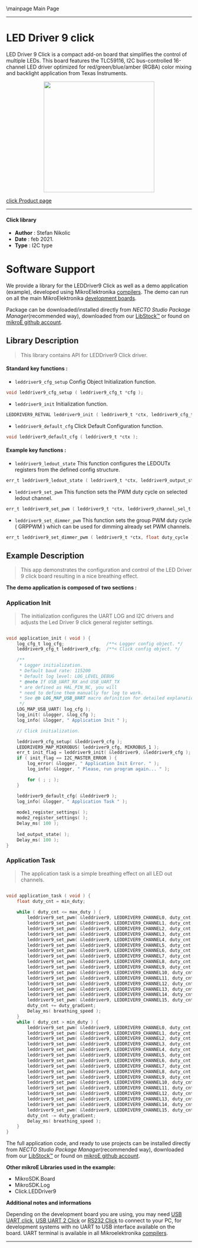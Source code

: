 \mainpage Main Page

---
# LED Driver 9 click

LED Driver 9 Click is a compact add-on board that simplifies the control of multiple LEDs. This board features the TLC59116, I2C bus-controlled 16-channel LED driver optimized for red/green/blue/amber (RGBA) color mixing and backlight application from Texas Instruments.

<p align="center">
  <img src="https://download.mikroe.com/images/click_for_ide/led_driver_9_click.png" height=300px>
</p>

[click Product page](https://www.mikroe.com/led-driver-9-click)

---


#### Click library

- **Author**        : Stefan Nikolic
- **Date**          : feb 2021.
- **Type**          : I2C type


# Software Support

We provide a library for the LEDDriver9 Click
as well as a demo application (example), developed using MikroElektronika
[compilers](https://www.mikroe.com/necto-studio).
The demo can run on all the main MikroElektronika [development boards](https://www.mikroe.com/development-boards).

Package can be downloaded/installed directly from *NECTO Studio Package Manager*(recommended way), downloaded from our [LibStock&trade;](https://libstock.mikroe.com) or found on [mikroE github account](https://github.com/MikroElektronika/mikrosdk_click_v2/tree/master/clicks).

## Library Description

> This library contains API for LEDDriver9 Click driver.

#### Standard key functions :

- `leddriver9_cfg_setup` Config Object Initialization function.
```c
void leddriver9_cfg_setup ( leddriver9_cfg_t *cfg );
```

- `leddriver9_init` Initialization function.
```c
LEDDRIVER9_RETVAL leddriver9_init ( leddriver9_t *ctx, leddriver9_cfg_t *cfg );
```

- `leddriver9_default_cfg` Click Default Configuration function.
```c
void leddriver9_default_cfg ( leddriver9_t *ctx );
```

#### Example key functions :

- `leddriver9_ledout_state` This function configures the LEDOUTx registers from the defined config structure.
```c
err_t leddriver9_ledout_state ( leddriver9_t *ctx, leddriver9_output_state_t *output_state );
```

- `leddriver9_set_pwm` This function sets the PWM duty cycle on selected ledout channel.
```c
err_t leddriver9_set_pwm ( leddriver9_t *ctx, leddriver9_channel_sel_t ch_out, float duty_cycle );
```

- `leddriver9_set_dimmer_pwm` This function sets the group PWM duty cycle ( GRPPWM ) which can be used for dimming already set PWM channels.
```c
err_t leddriver9_set_dimmer_pwm ( leddriver9_t *ctx, float duty_cycle );
```

## Example Description

> This app demonstrates the configuration and control of the LED Driver 9 click board resulting in a nice breathing effect.

**The demo application is composed of two sections :**

### Application Init

> The initialization configures the UART LOG and I2C drivers and adjusts the Led Driver 9 click general register settings.

```c

void application_init ( void ) {
    log_cfg_t log_cfg;                /**< Logger config object. */
    leddriver9_cfg_t leddriver9_cfg;  /**< Click config object. */

    /** 
     * Logger initialization.
     * Default baud rate: 115200
     * Default log level: LOG_LEVEL_DEBUG
     * @note If USB_UART_RX and USB_UART_TX 
     * are defined as HAL_PIN_NC, you will 
     * need to define them manually for log to work. 
     * See @b LOG_MAP_USB_UART macro definition for detailed explanation.
     */
    LOG_MAP_USB_UART( log_cfg );
    log_init( &logger, &log_cfg );
    log_info( &logger, " Application Init " );

    // Click initialization.

    leddriver9_cfg_setup( &leddriver9_cfg );
    LEDDRIVER9_MAP_MIKROBUS( leddriver9_cfg, MIKROBUS_1 );
    err_t init_flag = leddriver9_init( &leddriver9, &leddriver9_cfg );
    if ( init_flag == I2C_MASTER_ERROR ) {
        log_error( &logger, " Application Init Error. " );
        log_info( &logger, " Please, run program again... " );

        for ( ; ; );
    }

    leddriver9_default_cfg( &leddriver9 );
    log_info( &logger, " Application Task " );
    
    mode1_register_settings( );
    mode2_register_settings( );
    Delay_ms( 100 );
    
    led_output_state( );
    Delay_ms( 100 );
}

```

### Application Task

> The application task is a simple breathing effect on all LED out channels.

```c

void application_task ( void ) {
    float duty_cnt = min_duty;
    
    while ( duty_cnt <= max_duty ) {
        leddriver9_set_pwm( &leddriver9, LEDDRIVER9_CHANNEL0, duty_cnt );
        leddriver9_set_pwm( &leddriver9, LEDDRIVER9_CHANNEL1, duty_cnt );
        leddriver9_set_pwm( &leddriver9, LEDDRIVER9_CHANNEL2, duty_cnt );
        leddriver9_set_pwm( &leddriver9, LEDDRIVER9_CHANNEL3, duty_cnt );
        leddriver9_set_pwm( &leddriver9, LEDDRIVER9_CHANNEL4, duty_cnt );
        leddriver9_set_pwm( &leddriver9, LEDDRIVER9_CHANNEL5, duty_cnt );
        leddriver9_set_pwm( &leddriver9, LEDDRIVER9_CHANNEL6, duty_cnt );
        leddriver9_set_pwm( &leddriver9, LEDDRIVER9_CHANNEL7, duty_cnt );
        leddriver9_set_pwm( &leddriver9, LEDDRIVER9_CHANNEL8, duty_cnt );
        leddriver9_set_pwm( &leddriver9, LEDDRIVER9_CHANNEL9, duty_cnt );
        leddriver9_set_pwm( &leddriver9, LEDDRIVER9_CHANNEL10, duty_cnt );
        leddriver9_set_pwm( &leddriver9, LEDDRIVER9_CHANNEL11, duty_cnt );
        leddriver9_set_pwm( &leddriver9, LEDDRIVER9_CHANNEL12, duty_cnt );
        leddriver9_set_pwm( &leddriver9, LEDDRIVER9_CHANNEL13, duty_cnt );
        leddriver9_set_pwm( &leddriver9, LEDDRIVER9_CHANNEL14, duty_cnt );
        leddriver9_set_pwm( &leddriver9, LEDDRIVER9_CHANNEL15, duty_cnt );
        duty_cnt += duty_gradient;
        Delay_ms( breathing_speed );
    }
    while ( duty_cnt > min_duty ) {
        leddriver9_set_pwm( &leddriver9, LEDDRIVER9_CHANNEL0, duty_cnt );
        leddriver9_set_pwm( &leddriver9, LEDDRIVER9_CHANNEL1, duty_cnt );
        leddriver9_set_pwm( &leddriver9, LEDDRIVER9_CHANNEL2, duty_cnt );
        leddriver9_set_pwm( &leddriver9, LEDDRIVER9_CHANNEL3, duty_cnt );
        leddriver9_set_pwm( &leddriver9, LEDDRIVER9_CHANNEL4, duty_cnt );
        leddriver9_set_pwm( &leddriver9, LEDDRIVER9_CHANNEL5, duty_cnt );
        leddriver9_set_pwm( &leddriver9, LEDDRIVER9_CHANNEL6, duty_cnt );
        leddriver9_set_pwm( &leddriver9, LEDDRIVER9_CHANNEL7, duty_cnt );
        leddriver9_set_pwm( &leddriver9, LEDDRIVER9_CHANNEL8, duty_cnt );
        leddriver9_set_pwm( &leddriver9, LEDDRIVER9_CHANNEL9, duty_cnt );
        leddriver9_set_pwm( &leddriver9, LEDDRIVER9_CHANNEL10, duty_cnt );
        leddriver9_set_pwm( &leddriver9, LEDDRIVER9_CHANNEL11, duty_cnt );
        leddriver9_set_pwm( &leddriver9, LEDDRIVER9_CHANNEL12, duty_cnt );
        leddriver9_set_pwm( &leddriver9, LEDDRIVER9_CHANNEL13, duty_cnt );
        leddriver9_set_pwm( &leddriver9, LEDDRIVER9_CHANNEL14, duty_cnt );
        leddriver9_set_pwm( &leddriver9, LEDDRIVER9_CHANNEL15, duty_cnt );
        duty_cnt -= duty_gradient;
        Delay_ms( breathing_speed );
    }
}

```

The full application code, and ready to use projects can be installed directly from *NECTO Studio Package Manager*(recommended way), downloaded from our [LibStock&trade;](https://libstock.mikroe.com) or found on [mikroE github account](https://github.com/MikroElektronika/mikrosdk_click_v2/tree/master/clicks).

**Other mikroE Libraries used in the example:**

- MikroSDK.Board
- MikroSDK.Log
- Click.LEDDriver9

**Additional notes and informations**

Depending on the development board you are using, you may need
[USB UART click](https://www.mikroe.com/usb-uart-click),
[USB UART 2 Click](https://www.mikroe.com/usb-uart-2-click) or
[RS232 Click](https://www.mikroe.com/rs232-click) to connect to your PC, for
development systems with no UART to USB interface available on the board. UART
terminal is available in all Mikroelektronika
[compilers](https://shop.mikroe.com/compilers).

---
